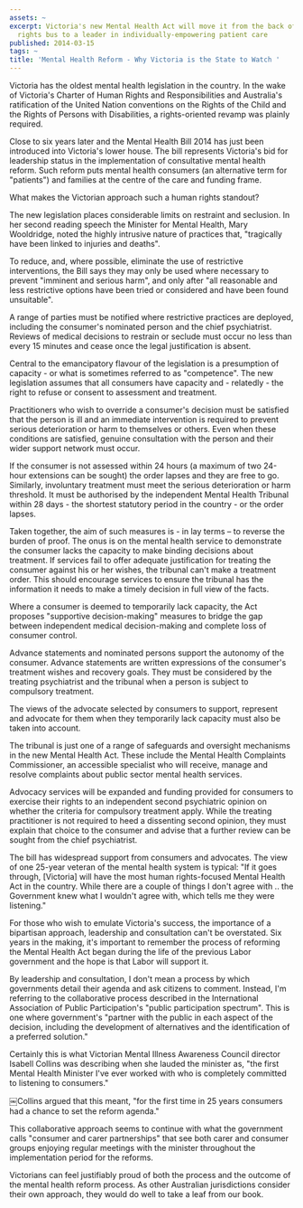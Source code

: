 ```yaml
---
assets: ~
excerpt: Victoria's new Mental Health Act will move it from the back of the human
  rights bus to a leader in individually-empowering patient care
published: 2014-03-15
tags: ~
title: 'Mental Health Reform - Why Victoria is the State to Watch '
---
```

Victoria has the oldest mental health legislation in the country. In the wake of Victoria's Charter of Human Rights and Responsibilities and Australia's ratification of the United Nation conventions on the Rights of the Child and the Rights of Persons with Disabilities, a rights-oriented revamp was plainly required.

Close to six years later and the Mental Health Bill 2014 has just been introduced into Victoria's lower house. The bill represents Victoria's bid for leadership status in the implementation of consultative mental health reform. Such reform puts mental health consumers (an alternative term for "patients") and families at the centre of the care and funding frame.

What makes the Victorian approach such a human rights standout?

The new legislation places considerable limits on restraint and seclusion. In her second reading speech the Minister for Mental Health, Mary Wooldridge, noted the highly intrusive nature of practices that, "tragically have been linked to injuries and deaths".

To reduce, and, where possible, eliminate the use of restrictive interventions, the Bill says they may only be used where necessary to prevent "imminent and serious harm", and only after "all reasonable and less restrictive options have been tried or considered and have been found unsuitable".

A range of parties must be notified where restrictive practices are deployed, including the consumer's nominated person and the chief psychiatrist. Reviews of medical decisions to restrain or seclude must occur no less than every 15 minutes and cease once the legal justification is absent.

Central to the emancipatory flavour of the legislation is a presumption of capacity - or what is sometimes referred to as "competence". The new legislation assumes that all consumers have capacity and - relatedly - the right to refuse or consent to assessment and treatment.

Practitioners who wish to override a consumer's decision must be satisfied that the person is ill and an immediate intervention is required to prevent serious deterioration or harm to themselves or others. Even when these conditions are satisfied, genuine consultation with the person and their wider support network must occur.

If the consumer is not assessed within 24 hours (a maximum of two 24-hour extensions can be sought) the order lapses and they are free to go.
Similarly, involuntary treatment must meet the serious deterioration or harm threshold. It must be authorised by the independent Mental Health Tribunal within 28 days - the shortest statutory period in the country - or the order lapses.

Taken together, the aim of such measures is - in lay terms – to reverse the burden of proof. The onus is on the mental health service to demonstrate the consumer lacks the capacity to make binding decisions about treatment. If services fail to offer adequate justification for treating the consumer against his or her wishes, the tribunal can't make a treatment order. This should encourage services to ensure the tribunal has the information it needs to make a timely decision in full view of the facts.

Where a consumer is deemed to temporarily lack capacity, the Act proposes "supportive decision-making" measures to bridge the gap between independent medical decision-making and complete loss of consumer control.

Advance statements and nominated persons support the autonomy of the consumer. 
Advance statements are written expressions of the consumer's treatment wishes and recovery goals. They must be considered by the treating psychiatrist and the tribunal when a person is subject to compulsory treatment.

The views of the advocate selected by consumers to support, represent and advocate for them when they temporarily lack capacity must also be taken into account.

The tribunal is just one of a range of safeguards and oversight mechanisms in the new Mental Health Act. These include the Mental Health Complaints Commissioner, an accessible specialist who will receive, manage and resolve complaints about public sector mental health services.

Advocacy services will be expanded and funding provided for consumers to exercise their rights to an independent second psychiatric opinion on whether the criteria for compulsory treatment apply. While the treating practitioner is not required to heed a dissenting second opinion, they must explain that choice to the consumer and advise that a further review can be sought from the chief psychiatrist.

The bill has widespread support from consumers and advocates. The view of one 25-year veteran of the mental health system is typical: "If it goes through, [Victoria] will have the most human rights-focused Mental Health Act in the country. While there are a couple of things I don't agree with .. the Government knew what I wouldn't agree with, which tells me they were listening."

For those who wish to emulate Victoria's success, the importance of a bipartisan approach, leadership and consultation can't be overstated. Six years in the making, it's important to remember the process of reforming the Mental Health Act began during the life of the previous Labor government and the hope is that Labor will support it.

By leadership and consultation, I don't mean a process by which governments detail their agenda and ask citizens to comment. Instead, I'm referring to the collaborative process described in the International Association of Public Participation's "public participation spectrum". This is one where government's "partner with the public in each aspect of the decision, including the development of alternatives and the identification of a preferred solution."

Certainly this is what Victorian Mental Illness Awareness Council director Isabell Collins was describing when she lauded the minister as, "the first Mental Health Minister I've ever worked with who is completely committed to listening to consumers."

￼Collins argued that this meant, "for the first time in 25 years consumers had a chance to set the reform agenda."

This collaborative approach seems to continue with what the government calls "consumer and carer partnerships" that see both carer and consumer groups enjoying regular meetings with the minister throughout the implementation period for the reforms.

Victorians can feel justifiably proud of both the process and the outcome of the mental health reform process. As other Australian jurisdictions consider their own approach, they would do well to take a leaf from our book.
